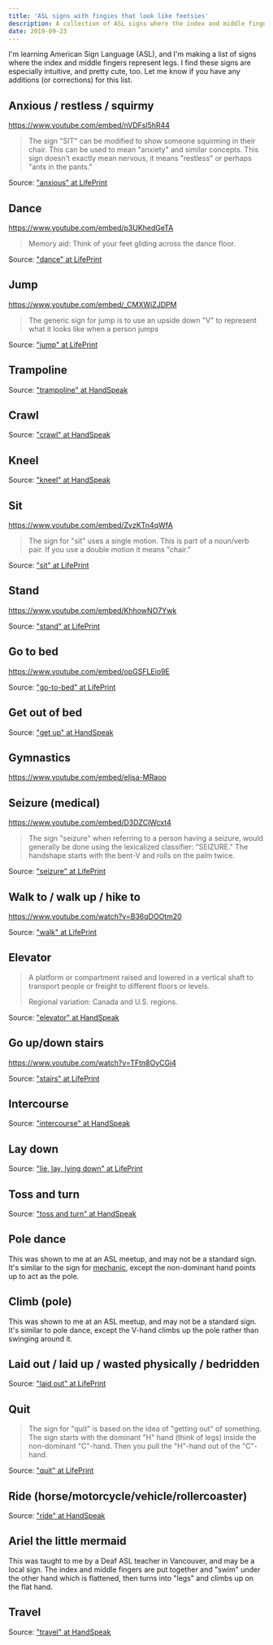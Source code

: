 ```yaml
---
title: 'ASL signs with fingies that look like feetsies'
description: A collection of ASL signs where the index and middle fingers represent legs.
date: 2019-09-23
---
```


I'm learning American Sign Language (ASL), and I'm making a list of signs where the index and middle fingers represent legs. I find these signs are especially intuitive, and pretty cute, too. Let me know if you have any additions (or corrections) for this list.

## Anxious / restless / squirmy
https://www.youtube.com/embed/nVDFsl5hR44

> The sign "SIT" can be modified to show someone squirming in their chair. This can be used to mean "anxiety" and similar concepts. This sign doesn't exactly mean nervous, it means "restless" or perhaps "ants in the pants."

Source: ["anxious" at LifePrint](https://www.lifeprint.com/asl101/pages-signs/a/anxious.htm)

## Dance
https://www.youtube.com/embed/p3UKhedGeTA

> Memory aid: Think of your feet gliding across the dance floor.

Source: ["dance" at LifePrint](http://www.lifeprint.com/asl101/pages-signs/d/dance.htm)

## Jump
https://www.youtube.com/embed/_CMXWiZJDPM

> The generic sign for jump is to use an upside down "V" to represent what it looks like when a person jumps

Source: ["jump" at LifePrint](https://www.lifeprint.com/asl101/pages-signs/j/jump.htm)

## Trampoline
Source: ["trampoline" at HandSpeak](https://www.handspeak.com/word/search/index.php?id=4749)

## Crawl
Source: ["crawl" at HandSpeak](https://www.handspeak.com/word/search/index.php?id=506)

## Kneel
Source: ["kneel" at HandSpeak](https://www.handspeak.com/word/search/index.php?id=1202)

## Sit
https://www.youtube.com/embed/ZvzKTn4qWfA

> The sign for "sit" uses a single motion. This is part of a noun/verb pair. If you use a double motion it means "chair."

Source: ["sit" at LifePrint](http://www.lifeprint.com/asl101/pages-signs/s/sit.htm)

## Stand
https://www.youtube.com/embed/KhhowNO7Ywk

Source: ["stand" at LifePrint](http://www.lifeprint.com/asl101/pages-signs/s/stand.htm)

## Go to bed
https://www.youtube.com/embed/opGSFLEio9E

Source: ["go-to-bed" at LifePrint](https://www.lifeprint.com/asl101/pages-signs/g/go-to-bed.htm)

## Get out of bed
Source: ["get up" at HandSpeak](https://www.handspeak.com/word/search/index.php?id=903)

## Gymnastics
https://www.youtube.com/embed/eIjsa-MRaoo

## Seizure (medical)
https://www.youtube.com/embed/D3DZClWcxt4

> The sign "seizure" when referring to a person having a seizure, would generally be done using the lexicalized classifier: "SEIZURE." The handshape starts with the bent-V and rolls on the palm twice.

Source: ["seizure" at LifePrint](https://www.lifeprint.com/asl101/pages-signs/s/seizure.htm)

## Walk to / walk up / hike to
https://www.youtube.com/watch?v=B36qDOOtm20

Source: ["walk" at LifePrint](https://www.lifeprint.com/asl101/pages-signs/w/walk.htm)

## Elevator
> A platform or compartment raised and lowered in a vertical shaft to transport people or freight to different floors or levels.
>
> Regional variation: Canada and U.S. regions.

Source: ["elevator" at HandSpeak](https://www.handspeak.com/word/search/index.php?id=2363)

## Go up/down stairs
https://www.youtube.com/watch?v=TFtn8OyCGj4

Source: ["stairs" at LifePrint](https://www.lifeprint.com/asl101/pages-signs/s/stairs.htm)

## Intercourse
Source: ["intercourse" at HandSpeak](https://www.handspeak.com/word/search/index.php?id=1136)

## Lay down
Source: ["lie, lay, lying down" at LifePrint](https://www.lifeprint.com/asl101/pages-signs/l/lay.htm)

## Toss and turn
Source: ["toss and turn" at HandSpeak](https://www.handspeak.com/word/search/index.php?id=2242)

## Pole dance
This was shown to me at an ASL meetup, and may not be a standard sign. It's similar to the sign for [mechanic](https://www.lifeprint.com/asl101/pages-signs/m/mechanic.htm), except the non-dominant hand points up to act as the pole.

## Climb (pole)
This was shown to me at an ASL meetup, and may not be a standard sign. It's similar to pole dance, except the V-hand climbs up the pole rather than swinging around it.

## Laid out / laid up / wasted physically / bedridden
Source: ["laid out" at LifePrint](https://www.lifeprint.com/asl101/pages-signs/l/laid-out.htm)

## Quit
> The sign for "quit" is based on the idea of "getting out" of something. The sign starts with the dominant "H" hand (think of legs) inside the non-dominant "C"-hand. Then you pull the "H"-hand out of the "C"-hand.

Source: ["quit" at LifePrint](http://www.lifeprint.com/asl101/pages-signs/q/quit.htm)

## Ride (horse/motorcycle/vehicle/rollercoaster)
Source: ["ride" at HandSpeak](https://www.handspeak.com/word/search/index.php?id=1831)

## Ariel the little mermaid
This was taught to me by a Deaf ASL teacher in Vancouver, and may be a local sign. The index and middle fingers are put together and "swim" under the other hand which is flattened, then turns into "legs" and climbs up on the flat hand.

## Travel
Source: ["travel" at HandSpeak](https://www.handspeak.com/word/search/index.php?id=2262)
